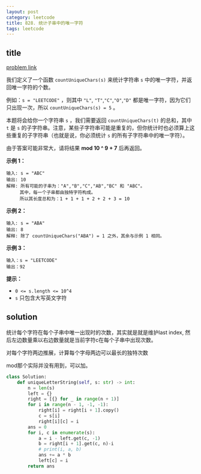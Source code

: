 ```yaml
---
layout: post
category: leetcode
title: 828. 统计子串中的唯一字符
tags: leetcode
---
```


## title
[problem link](https://leetcode-cn.com/problems/count-unique-characters-of-all-substrings-of-a-given-string/)

我们定义了一个函数 `countUniqueChars(s)` 来统计字符串 `s` 中的唯一字符，并返回唯一字符的个数。

例如：`s = "LEETCODE"` ，则其中 `"L"`, `"T"`,`"C"`,`"O"`,`"D"` 都是唯一字符，因为它们只出现一次，所以 `countUniqueChars(s) = 5` 。

本题将会给你一个字符串 `s` ，我们需要返回 `countUniqueChars(t)` 的总和，其中 `t` 是 `s` 的子字符串。注意，某些子字符串可能是重复的，但你统计时也必须算上这些重复的子字符串（也就是说，你必须统计 `s` 的所有子字符串中的唯一字符）。

由于答案可能非常大，请将结果 **mod 10 ^ 9 + 7** 后再返回。

 

**示例 1：**

```
输入: s = "ABC"
输出: 10
解释: 所有可能的子串为："A","B","C","AB","BC" 和 "ABC"。
     其中，每一个子串都由独特字符构成。
     所以其长度总和为：1 + 1 + 1 + 2 + 2 + 3 = 10
```

**示例 2：**

```
输入: s = "ABA"
输出: 8
解释: 除了 countUniqueChars("ABA") = 1 之外，其余与示例 1 相同。
```

**示例 3：**

```
输入：s = "LEETCODE"
输出：92
```

 

**提示：**

- `0 <= s.length <= 10^4`
- `s` 只包含大写英文字符

## solution

统计每个字符在每个子串中唯一出现时的次数，其实就是就是维护last index, 然后左边数量乘以右边数量就是当前字符c在每个子串中出现次数。

对每个字符两边推展，计算每个字母两边可以最长的独特次数

mod那个实际并没有用到，可以加。

```python
class Solution:
    def uniqueLetterString(self, s: str) -> int:
        n = len(s)
        left = {}
        right = [{} for _ in range(n + 1)]
        for i in range(n - 1, -1, -1):
            right[i] = right[i + 1].copy()
            c = s[i]
            right[i][c] = i
        ans = 0
        for i, c in enumerate(s):
            a = i - left.get(c, -1)
            b = right[i + 1].get(c, n)-i
            # print(i, a, b)
            ans += a * b
            left[c] = i
        return ans

```

